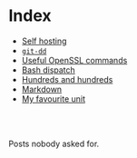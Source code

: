 # Index
<!-- # Posts nobody asked for -->

<!-- # Index -->
<!--  &nbsp; -->

- [Self hosting](hosting.md)
- [`git-dd`](git-dd.md)
- [Useful OpenSSL commands](openssl.md)
- [Bash dispatch](dispatch.md)
- [Hundreds and hundreds](hundreds.md)
- [Markdown](markdown.md)
- [My favourite unit](unit.md)
<br />
<br />
<!-- #  &nbsp; -->

<!-- Made with some <3 [Not a lot](https://github.com/jpedro/jpedro.github.io) -->
Posts nobody asked for.
